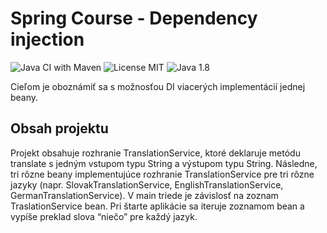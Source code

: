 # Spring Course - Dependency injection
![Java CI with Maven](https://github.com/Interes-Group/spring-course-dependency-injection/workflows/Java%20CI%20with%20Maven/badge.svg?event=push)
![License MIT](https://img.shields.io/badge/License-MIT-green)
![Java 1.8](https://img.shields.io/badge/Java-1.8-blue)

Cieľom je oboznámiť sa s možnosťou DI viacerých implementácií jednej beany.

## Obsah projektu
Projekt obsahuje rozhranie TranslationService, ktoré deklaruje metódu translate s jedným vstupom typu String a výstupom typu String.
Následne, tri rôzne beany implementujúce rozhranie TranslationService pre tri rôzne jazyky (napr. SlovakTranslationService, EnglishTranslationService, GermanTranslationService).
V main triede je závislosť na zoznam TraslationService bean.
Pri štarte aplikácie sa iteruje zoznamom bean a vypíše preklad slova “niečo” pre každý jazyk.